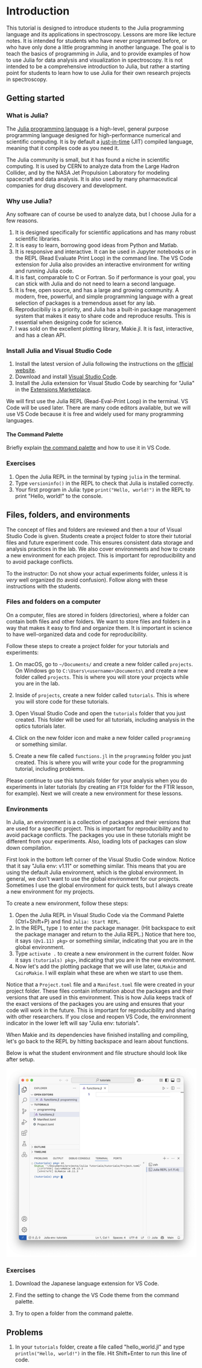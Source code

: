 # Introduction

This tutorial is designed to introduce students to the Julia programming language and its applications in spectroscopy.
Lessons are more like lecture notes.
It is intended for students who have never programmed before, or who have only done a little programming in another language. The goal is to teach the basics of programming in Julia, and to provide examples of how to use Julia for data analysis and visualization in spectroscopy.
It is not intended to be a comprehensive introduction to Julia, but rather a starting point for students to learn how to use Julia for their own research projects in spectroscopy.

## Getting started

### What is Julia?
The [Julia programming language](https://en.wikipedia.org/wiki/Julia_(programming_language)) is a high-level, general purpose programming language designed for high-performance numerical and scientific computing.
It is by default a [just-in-time](https://en.wikipedia.org/wiki/Just-in-time_compilation) (JIT) compiled language, meaning that it compiles code as you need it.

The Julia community is small, but it has found a niche in scientific computing.
It is used by CERN to analyze data from the Large Hadron Collider, and by the NASA Jet Propulsion Laboratory for modeling spacecraft and data analysis.
It is also used by many pharmaceutical companies for drug discovery and development.


### Why use Julia?
Any software can of course be used to analyze data, but I choose Julia for a few reasons.

1. It is designed specifically for scientific applications and has many robust scientific libraries.
2. It is easy to learn, borrowing good ideas from Python and Matlab.
3. It is responsive and interactive. It can be used in Jupyter notebooks or in the REPL (Read Evaluate Print Loop) in the command line. The VS Code extension for Julia also provides an interactive environment for writing and running Julia code.
4. It is fast, comparable to C or Fortran. So if performance is your goal, you can stick with Julia and do not need to learn a second language.
5. It is free, open source, and has a large and growing community. A modern, free, powerful, and simple programming language with a great selection of packages is a tremendous asset for any lab.
6. Reproducibiliy is a priority, and Julia has a built-in package management system that makes it easy to share code and reproduce results. This is essential when designing code for science.
7. I was sold on the excellent plotting library, Makie.jl. It is fast, interactive, and has a clean API.


### Install Julia and Visual Studio Code
1. Install the latest version of Julia following the instructions on the [official website](https://julialang.org/install/).
2. Download and install [Visual Studio Code](https://code.visualstudio.com/).
3. Install the Julia extension for Visual Studio Code by searching for "Julia" in the [Extensions Marketplace](https://marketplace.visualstudio.com/items?itemName=julialang.language-julia).

We will first use the Julia REPL (Read-Eval-Print Loop) in the terminal. VS Code will be used later.
There are many code editors available, but we will use VS Code because it is free and widely used for many programming languages.


#### The Command Palette
Briefly explain [the command palette](https://code.visualstudio.com/docs/getstarted/userinterface#_command-palette) and how to use it in VS Code.


### Exercises
1. Open the Julia REPL in the terminal by typing `julia` in the terminal.
2. Type `versioninfo()` in the REPL to check that Julia is installed correctly.
3. Your first program in Julia: type `print("Hello, world!")` in the REPL to print "Hello, world!" to the console.


## Files, folders, and environments
The concept of files and folders are reviewed and then a tour of Visual Studio Code is given.
Students create a project folder to store their tutorial files and future experiment code.
This ensures consistent data storage and analysis practices in the lab.
We also cover environments and how to create a new environment for each project.
This is important for reproducibility and to avoid package conflicts.

To the instructor: Do not show your actual experiments folder, unless it is *very* well organized (to avoid confusion). Follow along with these instructions with the students.


### Files and folders on a computer
On a computer, files are stored in folders (directories), where a folder can contain both files and other folders.
We want to store files and folders in a way that makes it easy to find and organize them.
It is important in science to have well-organized data and code for reproducibility.

Follow these steps to create a project folder for your tutorials and experiments:

1. On macOS, go to `~/Documents/` and create a new folder called `projects`. On Windows go to `C:\Users\<username>\Documents\` and create a new folder called `projects`. This is where you will store your projects while you are in the lab.

2. Inside of `projects`, create a new folder called `tutorials`. This is where you will store code for these tutorials.

3. Open Visual Studio Code and open the `tutorials` folder that you just created. This folder will be used for all tutorials, including analysis in the optics tutorials later.

4. Click on the new folder icon and make a new folder called `programming` or something similar.

5. Create a new file called `functions.jl` in the `programming` folder you just created. This is where you will write your code for the programming tutorial, including problems.

Please continue to use this tutorials folder for your analysis when you do experiments in later tutorials (by creating an `FTIR` folder for the FTIR lesson, for example). Next we will create a new environment for these lessons.


### Environments
In Julia, an environment is a collection of packages and their versions that are used for a specific project.
This is important for reproducibility and to avoid package conflicts.
The packages you use in these tutorials might be different from your experiments.
Also, loading lots of packages can slow down compilation.

First look in the bottom left corner of the Visual Studio Code window.
Notice that it say "Julia env: v1.11" or something similar.
This means that you are using the default Julia environment, which is the global environment.
In general, we don't want to use the global environment for our projects.
Sometimes I use the global environment for quick tests, but I always create a new environment for my projects.

To create a new environment, follow these steps:
1. Open the Julia REPL in Visual Studio Code via the Command Palette (Ctrl+Shift+P) and find `Julia: Start REPL`.
2. In the REPL, type `]` to enter the package manager. (Hit backspace to exit the package manager and return to the Julia REPL.)
Notice that here too, it says `(@v1.11) pkg>` or something similar, indicating that you are in the global environment.
3. Type `activate .` to create a new environment in the current folder.
Now it says `(tutorials) pkg>`, indicating that you are in the new environment.
4. Now let's add the plotting package that we will use later, `GLMakie` and `CairoMakie`. I will explain what these are when we start to use them.

Notice that a `Project.toml` file and a `Manifest.toml` file were created in your project folder.
These files contain information about the packages and their versions that are used in this environment.
This is how Julia keeps track of the exact versions of the packages you are using and ensures that your code will work in the future.
This is important for reproducibility and sharing with other researchers.
If you close and reopen VS Code, the environment indicator in the lower left will say "Julia env: tutorials".

When Makie and its dependencies have finished installing and compiling, let's go back to the REPL by hitting backspace and learn about functions.

Below is what the student environment and file structure should look like after setup.

![](../images/student_environment.png)


### Exercises
1. Download the Japanese language extension for VS Code.

2. Find the setting to change the VS Code theme from the command palette.

3. Try to open a folder from the command palette.


## Problems
1. In your `tutorials` folder, create a file called "hello_world.jl" and type `println("Hello, world!")` in the file. Hit Shift+Enter to run this line of code.
